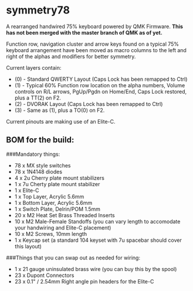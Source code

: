 # symmetry78
A rearranged handwired 75% keyboard powered by QMK Firmware. **This has not been merged with the master branch of QMK as of yet.**

Function row, navigation cluster and arrow keys found on a typical 75% keyboard arrangement have been moved as macro columns to the left and right of the alphas and modifiers for better symmetry.

Current layers contain:
* (0) - Standard QWERTY Layout (Caps Lock has been remapped to Ctrl)
* (1) - Typical 60% Function row location on the alpha numbers, Volume controls on R/L arrows, PgUp/Pgdn on Home/End, Caps Lock restored, plus a TT(2) on F2.
* (2) - DVORAK Layout (Caps Lock has been remapped to Ctrl)
* (3) - Same as (1), plus a TO(0) on F2.

Current pinouts are making use of an Elite-C.

## BOM for the build:

###Mandatory things:
- 78 x MX style switches
- 78 x 1N4148 diodes
- 4 x 2u Cherry plate mount stabilizers
- 1 x 7u Cherty plate mount stabilizer
- 1 x Elite-C
- 1 x Top Layer, Acrylic 5.6mm
- 1 x Bottom Layer, Acrylic 5.6mm
- 1 x Switch Plate, Delrin/POM 1.5mm
- 20 x M2 Heat Set Brass Threaded Inserts
- 10 x M2 Male-Female Standoffs (you can vary length to accomodate your handwiring and Elite-C placement)
- 10 x M2 Screws, 10mm length
- 1 x Keycap set (a standard 104 keyset with 7u spacebar should cover this layout)

###Things that you can swap out as needed for wiring:
- 1 x 21 gauge uninsulated brass wire (you can buy this by the spool)
- 23 x Dupont Connectors
- 23 x 0.1" / 2.54mm Right angle pin headers for the Elite-C

